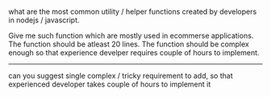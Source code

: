 what are the most common utility / helper functions created by developers in nodejs / javascript.

Give me such function which are mostly used in ecommerse applications.
The function should be atleast 20 lines.
The function should be complex enough so that experience develper requires couple of hours to implement.


----

can you suggest single complex / tricky requirement to add, so that experienced developer takes couple of hours to implement it